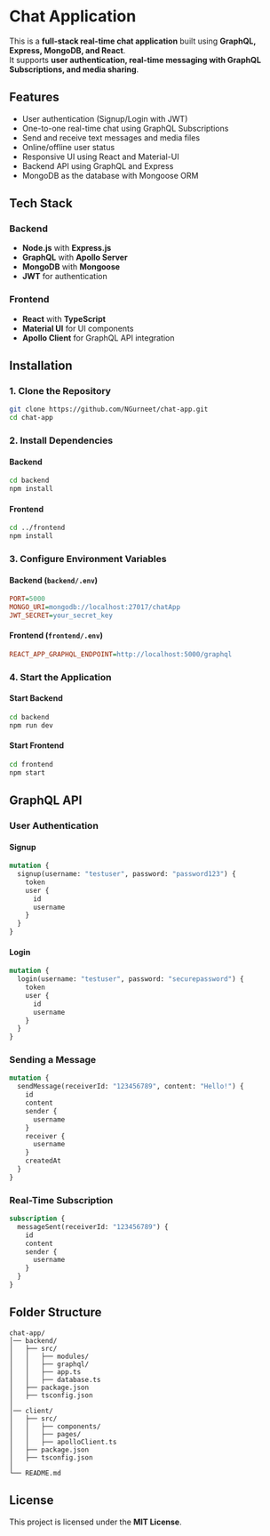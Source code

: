 # Chat Application

This is a **full-stack real-time chat application** built using **GraphQL, Express, MongoDB, and React**.  
It supports **user authentication, real-time messaging with GraphQL Subscriptions, and media sharing**.

## Features

- User authentication (Signup/Login with JWT)
- One-to-one real-time chat using GraphQL Subscriptions
- Send and receive text messages and media files
- Online/offline user status
- Responsive UI using React and Material-UI
- Backend API using GraphQL and Express
- MongoDB as the database with Mongoose ORM

## Tech Stack

### Backend
- **Node.js** with **Express.js**
- **GraphQL** with **Apollo Server**
- **MongoDB** with **Mongoose**
- **JWT** for authentication

### Frontend
- **React** with **TypeScript**
- **Material UI** for UI components
- **Apollo Client** for GraphQL API integration

## Installation

### 1. Clone the Repository

```sh
git clone https://github.com/NGurneet/chat-app.git
cd chat-app
```

### 2. Install Dependencies

#### Backend
```sh
cd backend
npm install
```

#### Frontend
```sh
cd ../frontend
npm install
```

### 3. Configure Environment Variables

#### Backend (`backend/.env`)

```ini
PORT=5000
MONGO_URI=mongodb://localhost:27017/chatApp
JWT_SECRET=your_secret_key
```

#### Frontend (`frontend/.env`)

```ini
REACT_APP_GRAPHQL_ENDPOINT=http://localhost:5000/graphql
```

### 4. Start the Application

#### Start Backend
```sh
cd backend
npm run dev
```

#### Start Frontend
```sh
cd frontend
npm start
```

## GraphQL API

### User Authentication

#### Signup
```graphql
mutation {
  signup(username: "testuser", password: "password123") {
    token
    user {
      id
      username
    }
  }
}
```

#### Login
```graphql
mutation {
  login(username: "testuser", password: "securepassword") {
    token
    user {
      id
      username
    }
  }
}
```

### Sending a Message

```graphql
mutation {
  sendMessage(receiverId: "123456789", content: "Hello!") {
    id
    content
    sender {
      username
    }
    receiver {
      username
    }
    createdAt
  }
}
```

### Real-Time Subscription

```graphql
subscription {
  messageSent(receiverId: "123456789") {
    id
    content
    sender {
      username
    }
  }
}
```

## Folder Structure

```
chat-app/
│── backend/
│   ├── src/
│   │   ├── modules/
│   │   ├── graphql/
│   │   ├── app.ts
│   │   ├── database.ts
│   ├── package.json
│   ├── tsconfig.json
│
│── client/
│   ├── src/
│   │   ├── components/
│   │   ├── pages/
│   │   ├── apolloClient.ts
│   ├── package.json
│   ├── tsconfig.json
│
└── README.md
```

## License

This project is licensed under the **MIT License**.

